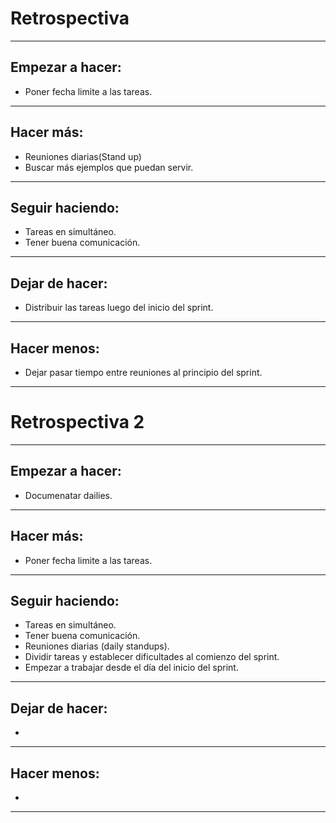 # Retrospectiva
---
## Empezar a hacer:
- Poner fecha limite a las tareas.
---
## Hacer más:
- Reuniones diarias(Stand up)
- Buscar más ejemplos que puedan servir.
---
## Seguir haciendo:
- Tareas en simultáneo.
- Tener buena comunicación.
---
## Dejar de hacer:
- Distribuir las tareas luego del inicio del sprint.
---
## Hacer menos:
- Dejar pasar tiempo entre reuniones al principio del sprint.
---
# Retrospectiva 2
---
## Empezar a hacer:
- Documenatar dailies.
---
## Hacer más:
- Poner fecha limite a las tareas.
---
## Seguir haciendo:
- Tareas en simultáneo.
- Tener buena comunicación.
- Reuniones diarias (daily standups).
- Dividir tareas y establecer dificultades al comienzo del sprint.
- Empezar a trabajar desde el día del inicio del sprint.
---
## Dejar de hacer:
- 
---
## Hacer menos:
- 
---
